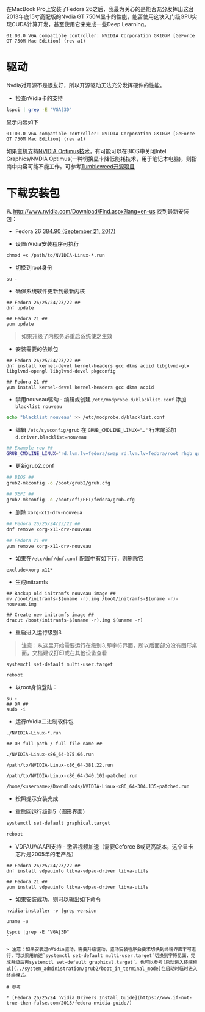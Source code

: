 在MacBook Pro上安装了Fedora 26之后，我最为关心的是能否充分发挥出这台2013年底15寸高配版的Nvdia GT 750M显卡的性能，能否使用这块入门级GPU实现CUDA计算开发，甚至使用它来完成一些Deep Learning。

```
01:00.0 VGA compatible controller: NVIDIA Corporation GK107M [GeForce GT 750M Mac Edition] (rev a1)
```

# 驱动

Nvdia对开源不是很友好，所以开源驱动无法充分发挥硬件的性能。

* 检查nVidia卡的支持

```bash
lspci | grep -E "VGA|3D"
```

显示内容如下

```
01:00.0 VGA compatible controller: NVIDIA Corporation GK107M [GeForce GT 750M Mac Edition] (rev a1)
```

如果主机支持[NVIDIA Optimus技术](http://www.nvidia.com/object/optimus_technology.html)，有可能可以在BIOS中关闭Intel Graphics/NVDIA Optimus(一种切换显卡降低能耗技术，用于笔记本电脑)，则指南中内容可能不能工作。可参考[Tumbleweed开源项目](https://bumblebee-project.org/)

# 下载安装包

从 http://www.nvidia.com/Download/Find.aspx?lang=en-us 找到最新安装包：

* Fedora 26 [384.90 (September 21, 2017)](http://us.download.nvidia.com/XFree86/Linux-x86_64/384.90/NVIDIA-Linux-x86_64-384.90.run)

* 设置nVidia安装程序可执行

```
chmod +x /path/to/NVIDIA-Linux-*.run
```

* 切换到root身份

```
su -
```

* 确保系统软件更新到最新内核

```
## Fedora 26/25/24/23/22 ##
dnf update

## Fedora 21 ##
yum update
```

> 如果升级了内核务必重启系统使之生效

* 安装需要的依赖包

```
## Fedora 26/25/24/23/22 ##
dnf install kernel-devel kernel-headers gcc dkms acpid libglvnd-glx libglvnd-opengl libglvnd-devel pkgconfig

## Fedora 21 ##
yum install kernel-devel kernel-headers gcc dkms acpid
```

* 禁用nouveau驱动 - 编辑或创建 `/etc/modprobe.d/blacklist.conf` 添加 `blacklist nouveau`

```bash
echo "blacklist nouveau" >> /etc/modprobe.d/blacklist.conf
```

* 编辑 `/etc/sysconfig/grub` 在 `GRUB_CMDLINE_LINUX="…"` 行末尾添加 `d.driver.blacklist=nouveau`

```bash
## Example row ##
GRUB_CMDLINE_LINUX="rd.lvm.lv=fedora/swap rd.lvm.lv=fedora/root rhgb quiet rd.driver.blacklist=nouveau"
```

* 更新grub2.conf

```bash
## BIOS ##
grub2-mkconfig -o /boot/grub2/grub.cfg

## UEFI ##
grub2-mkconfig -o /boot/efi/EFI/fedora/grub.cfg
```

* 删除 `xorg-x11-drv-nouveua`

```bash
## Fedora 26/25/24/23/22 ##
dnf remove xorg-x11-drv-nouveau

## Fedora 21 ##
yum remove xorg-x11-drv-nouveau
```

* 如果在`/etc/dnf/dnf.conf` 配置中有如下行，则删除它

```
exclude=xorg-x11*
```

* 生成initramfs

```
## Backup old initramfs nouveau image ##
mv /boot/initramfs-$(uname -r).img /boot/initramfs-$(uname -r)-nouveau.img
 
## Create new initramfs image ##
dracut /boot/initramfs-$(uname -r).img $(uname -r)
```

* 重启进入运行级别3

> 注意：从这里开始需要运行在级别3,即字符界面，所以后面部分没有图形桌面，文档建议打印或在其他设备查看

```
systemctl set-default multi-user.target

reboot
```

* 以root身份登陆：

```
su -
## OR ##
sudo -i
```

* 运行nVidia二进制软件包

```
./NVIDIA-Linux-*.run

## OR full path / full file name ##

./NVIDIA-Linux-x86_64-375.66.run

/path/to/NVIDIA-Linux-x86_64-381.22.run

/path/to/NVIDIA-Linux-x86_64-340.102-patched.run

/home/<username>/Downdloads/NVIDIA-Linux-x86_64-304.135-patched.run
```

* 按照提示安装完成

* 重启回运行级别5（图形界面）

```bash
systemctl set-default graphical.target

reboot
```

* VDPAU/VAAPI支持 - 激活视频加速（需要Geforce 8或更高版本，这个显卡芯片是2005年的老产品）

```
## Fedora 26/25/24/23/22 ##
dnf install vdpauinfo libva-vdpau-driver libva-utils

## Fedora 21 ##
yum install vdpauinfo libva-vdpau-driver libva-utils
```

* 如果安装成功，则可以输出如下命令

```
nvidia-installer -v |grep version

uname -a

lspci |grep -E "VGA|3D"
``

> 注意：如果安装过nVidia驱动，需要升级驱动，驱动安装程序会要求切换到终端界面才可进行，可以采用前述`systemctl set-default multi-user.target`切换到字符见面，完成升级后再systemctl set-default graphical.target`。也可以参考[启动进入终端模式](../system_administration/grub2/boot_in_terminal_mode)在启动时临时进入终端模式。

# 参考

* [Fedora 26/25/24 nVidia Drivers Install Guide](https://www.if-not-true-then-false.com/2015/fedora-nvidia-guide/)